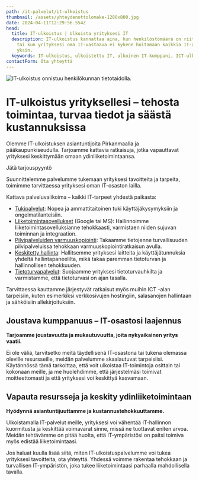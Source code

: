 ```yaml
---
path: /it-palvelut/it-ulkoistus
thumbnail: /assets/yhteydenottolomake-1280x800.jpg
date: 2024-04-11T12:29:56.554Z
head:
  title: IT-ulkoistus | Ulkoista yrityksesi IT
  description: IT-ulkoistus kannattaa aina, kun henkilöstömäärä on riittävän suuri
    tai kun yrityksesi oma IT-vastaava ei kykene hoitamaan kaikkia IT-asioita
    yksin.
  keywords: IT-ulkoistus, ulkoistettu IT, ulkoinen IT-kumppani, ICT-ulkoistus
contactForm: Ota yhteyttä
---
```


<HeroBlock bgColor="brand" imageAlign="right">

<div className="HeroBlockImage">

![IT-ulkoistus onnistuu henkilökunnan tietotaidolla.](/assets/yhteydenottolomake-1280x800.jpg)

</div>

<div className="HeroBlockContent">

# IT-ulkoistus yrityksellesi – tehosta toimintaa, turvaa tiedot ja säästä kustannuksissa

Olemme IT-ulkoistuksen asiantuntijoita Pirkanmaalla ja pääkaupunkiseudulla. Tarjoamme kattavia ratkaisuja, jotka vapauttavat yrityksesi keskittymään omaan ydinliiketoimintaansa.

<CallToAction bgColor="brand" url="#contact-form" align="left">Jätä tarjouspyyntö</CallToAction>

</div>

</HeroBlock>


Suunnittelemme palvelumme tukemaan yrityksesi tavoitteita ja tarpeita, toimimme tarvittaessa yrityksesi oman IT-osaston lailla. 

K﻿attava palveluvalikoima – kaikki IT-tarpeet yhdestä paikasta:

* [T﻿ukipalvelut](https://www.tdp.fi/it-palvelut/tuki-ja-huolto): Nopea ja ammattitaitoinen tuki käyttäjäkysymyksiin ja ongelmatilanteisiin.
* [Liiketoimintasovellukset](https://www.tdp.fi/ohjelmistot/google-workspace) (Google tai MS): Hallinnoimme liiketoimintasovelluksianne tehokkaasti, varmistaen niiden sujuvan toiminnan ja integraation.
* [Pilvipalveluiden varmuuskopiointi](https://www.tdp.fi/it-palvelut/varmuuskopiointi): Takaamme tietojenne turvallisuuden pilvipalveluissa tehokkaan varmuuskopiointiratkaisun avulla.
* [Keskitetty hallinta](https://www.tdp.fi/it-palvelut/keskitetty-hallinta): Hallitsemme yrityksesi laitteita ja käyttäjätunnuksia yhdeltä hallintapaneelilta, mikä takaa paremman tietoturvan ja hallinnollisen tehokkuuden.
* [Tietoturvapalvelut](https://www.tdp.fi/it-palvelut/tietoturva): Suojaamme yrityksesi tietoturvauhkilta ja varmistamme, että tietoturvasi on ajan tasalla.

Tarvittaessa kauttamme järjestyvät ratkaisut myös muihin ICT -alan tarpeisiin, kuten esimerkiksi verkkosivujen hostingiin, salasanojen hallintaan ja sähköisiin allekirjoituksiin. 

## Joustava kumppanuus – IT-osastosi laajennus

**Tarjoamme joustavuutta ja mukautuvuutta, joita nykyaikainen yritys vaatii.** 

Ei ole väliä, tarvitsetko meitä täydellisenä IT-osastona tai tukena olemassa oleville resursseille, meidän palvelumme skaalautuvat tarpeisiisi. Käytännössä tämä tarkoittaa, että voit ulkoistaa IT-toimintoja osittain tai kokonaan meille, ja me huolehdimme, että järjestelmäsi toimivat moitteettomasti ja että yrityksesi voi keskittyä kasvamaan.

## Vapauta resursseja ja keskity ydinliiketoimintaan

**Hyödynnä asiantuntijuuttamme ja kustannustehokkuuttamme.** 

Ulkoistamalla IT-palvelut meille, yrityksesi voi vähentää IT-hallinnon kuormitusta ja keskittää voimavarat sinne, missä ne tuottavat eniten arvoa. Meidän tehtävämme on pitää huolta, että IT-ympäristösi on paitsi toimiva myös edistää liiketoimintaasi.

Jos haluat kuulla lisää siitä, miten IT-ulkoistuspalvelumme voi tukea yrityksesi tavoitteita, ota yhteyttä. Yhdessä voimme rakentaa tehokkaan ja turvallisen IT-ympäristön, joka tukee liiketoimintaasi parhaalla mahdollisella tavalla.